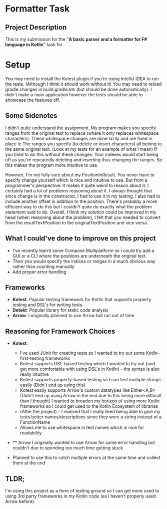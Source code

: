 # Formatter Task

## Project Description
This is my submission for the "**A basic parser and a formatter for F# language in Kotlin**" task for 


# Setup 
You may need to install the Kotest plugin if you're using IntelliJ IDEA to run the tests. (Although I think it should work without it)
You may need to reload gradle changes in build.gradle.kts (but should be done automatically). I didn't make a main application however the tests should be able to showcase the features off.

## Some Sidenotes
I didn't quite understand the assignment. My program makes you specify ranges from the original text to replace (where it only replaces whitespace characters). These whitespace changes are done lazily and are fixed in place ie 
The ranges you specify (to delete or insert characters) all belong to the same original text. (Look at my tests for an example of what I mean)
If you tried to do this without these changes: Your indexes would start being off as you're repeatedly deleting and inserting thus changing
the ranges. So this makes the program more intuitive to use.

However, I'm not fully sure about my PositionInResult. You never have to specify change yourself which is nice and intuitive to use. 
But from a programmer's perspective: It makes it quite weird to reason about it.
I certainly had a lot of problems reasoning about it. I always thought that since change is in the constructor, I had to use it in my testing.
I also had to include another offset in addition to the position.
There's probably a more efficient way to do this but I couldn't quite do exactly what the problem statement said to do.
Overall, I think my solution could be improved in my head (when reasoning about the problem), I felt that you needed to convert from
the resultTextPosition to the originalTextPosition and vice versa.

## What I could've done to improve on this project
- I've recently learnt some Compose Multiplatform so I could try add a GUI or a CLI where the positions are underneath the original text.
- Then you would specify the indices or ranges in a much obvious way rather than counting manually
- Add proper error handling 

## Frameworks 
- **Kotest**: Popular testing framework for Kotlin that supports property testing and DSL's for writing tests.
- **Detekt**: Popular library for static code analysis
- **Arrow**: I originally planned to use Arrow but ran out of time.

## Reasoning for Framework Choices
- **Kotest**: 
  - I've used JUnit for creating tests so I wanted to try out some Kotlin- first-testing frameworks
  - Kotest supports DSL-based testing which I wanted to try out (and get more comfortable with using DSL's in Kotlin) - the syntax is also really intuitive
  - Kotest supports property-based testing so I can test multiple strings easily (Didn't end up using this)
  - Kotest easily supports Arrow's custom datatypes like Either<A,B> (Didn't end up using Arrow in the end due to this being more difficult than I thought)
  I wanted to broaden my horizon of using more Kotlin frameworks so I could get used to the Kotlin Ecosystem of libraries
  - (After the project) - I realised that I really liked being able to give my tests better names/descriptions since they were a string instead of a FunctionName
  - Allows me to use whitespace in test names which is nice for readability

 - ** Arrow
  I originally wanted to use Arrow for some error handling but couldn't due to spending too much time getting stuck
  - Planned to use this to catch multiple errors at the same time and collect them at the end

## TLDR;
I'm using this project as a form of testing ground so I can get more used to using 3rd party
frameworks in my Kotlin code (as I haven't properly used Arrow before).
